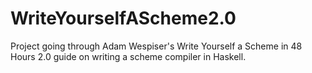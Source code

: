 # WriteYourselfAScheme2.0
Project going through Adam Wespiser's Write Yourself a Scheme in 48 Hours 2.0 guide on writing a scheme compiler in Haskell. 
